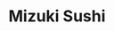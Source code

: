 ---
layout: place
title: Mizuki Sushi
permalink: /california/citrus-heights/mizuki-sushi.html
stateAbbr: CA
stateName: California
cityName: Citrus Heights
seo:
  type: restaurant
  links: null
place_id: ChIJgVROqhnemoARSPyEJQS4NfQ
photos:
  - name: >-
      places/ChIJgVROqhnemoARSPyEJQS4NfQ/photos/AeeoHcL-tX8WlA_gVn6I65ggKTyP6LqXdDz8F_0Od-m_aqDZhkpEwq7Z5xvaZp7sy2iL7Ha3KjMHcos1xXW4wmAZyitvnilkUcnbm9yLJGa_xVgzcx7HUbf-6ZKGTlpIqpsui4CRJ8QfF_zGV18hZkof2Zy3sWooFRJ4QPd3ZFZuoCJ8DHdkMlOMIbMoWWd_EAcHpHiykItlNl2DGrOVdIX5yJAkRXUlPibbercAby3hzhvPVVWaMoHay142usf1QzC9-RvkiOUfx9TRdS-KSw8ipfBBJnkMIGlmnsqX2B3O0kzKKvDGnFa2sMTIbHeIu70YP45goPOOG2J_-KfsTzh-gsrVR9Y3zmbD3QJt4zGU73MpuWKuE99vTgIgXHgg8tpJYKvNp4PsltfH2tOeWaDgKNUrGIfN98N9qrIZiOxCzoE
    widthPx: 3000
    heightPx: 4000
    authorAttributions:
      - displayName: Linitha Balan
        uri: https://maps.google.com/maps/contrib/118298087845856371158
        photoUri: >-
          https://lh3.googleusercontent.com/a-/ALV-UjVVIzp79ivpqAw1K_fi-RqVHW1OhrNJN4wVz_CkzSbQyurs6dDX0w=s100-p-k-no-mo
    flagContentUri: >-
      https://www.google.com/local/imagery/report/?cb_client=maps_api_places.places_api&image_key=!1e10!2sCIHM0ogKEICAgIDLn-idYA&hl=en-US
    googleMapsUri: >-
      https://www.google.com/maps/place//data=!3m4!1e2!3m2!1sCIHM0ogKEICAgIDLn-idYA!2e10!4m2!3m1!1s0x809ade19aa4e5481:0xf435b8042584fc48
  - name: >-
      places/ChIJgVROqhnemoARSPyEJQS4NfQ/photos/AeeoHcIv9drFesJeH7-Q_dXxpsY0lr-PhscwyZD4fX6Ds_u3m1HFK2FhvaaRsD_giQZ1mdK89C2I9mbq01O9Q7JIyFiwe8ZbVyvoTYse9l-co5ZNbcRxatsCr2rtNmvm4Cixq20G7fQq7F3iMjieANBette8MvMIjb0Wc9aUsfroy3OkKkVNS90r9gabHfpFqX6K5rOwdfgk47UJ0niPhjVJeFN8YTALwNVBNXi7ng_89oF3tked7K_e_5UW1KPUL5wjW_4NBYwrfhfHNssI397a9P2rJZ4_gQwIqi4N9mRBtj74HKzb7pTs541yFqAZ-qDu91BGGgALZ8dmIEE4iVY9YcDCtBbc010X7AI9g-e8q1EHP7HIgt3uJV1uJxQZZkYNyyrwo4HwLyyAzcL6UHC5rDUXOH7lidVZQLqveXNPNJs
    widthPx: 4000
    heightPx: 2530
    authorAttributions:
      - displayName: Linitha Balan
        uri: https://maps.google.com/maps/contrib/118298087845856371158
        photoUri: >-
          https://lh3.googleusercontent.com/a-/ALV-UjVVIzp79ivpqAw1K_fi-RqVHW1OhrNJN4wVz_CkzSbQyurs6dDX0w=s100-p-k-no-mo
    flagContentUri: >-
      https://www.google.com/local/imagery/report/?cb_client=maps_api_places.places_api&image_key=!1e10!2sCIHM0ogKEICAgIDLn-idIA&hl=en-US
    googleMapsUri: >-
      https://www.google.com/maps/place//data=!3m4!1e2!3m2!1sCIHM0ogKEICAgIDLn-idIA!2e10!4m2!3m1!1s0x809ade19aa4e5481:0xf435b8042584fc48
  - name: >-
      places/ChIJgVROqhnemoARSPyEJQS4NfQ/photos/AeeoHcLEMLKaVpmuG9Gm_uRxOaNInKWx1X2A46wrukgbwRNhDMtsjKNl33rEoz4YGRJ3S3psWWN1AmjFfAGfBh-1CKg4FAHwkuA5Oj-XfI7DnvvXBQ3w1jfArkfuz7EzBafVrCRyXnggRlucxTMUh_jO6svFK21UjHPjGiGI86sT9uumvZx5zW5HMO9pFkXDatfZHSiHPkfPzlIfWatwuESC8kS7jAuaFR-RNJ-NcmKbFWm5uHWp7xeyvhQSf8ObW8oB9WpgVwiW8nAf5vUYO4Vn89NO8qlnU3VQvpfZz-i2YcwJm8evVyJk8WN1i7dLGfZtlYun1HpLj4-qFIgDatCj2xESJkn3hrnHrHnPCyGwm7DEK9zEfZcS42IZx3P6JO3745qdggUSTW76y16pt3xFVxY-Ynqv5w9SYZML41NU6KU
    widthPx: 4000
    heightPx: 3000
    authorAttributions:
      - displayName: Russell Hudson
        uri: https://maps.google.com/maps/contrib/110949105006495843114
        photoUri: >-
          https://lh3.googleusercontent.com/a/ACg8ocK-RTEXSxUTB_OYVx9ry_Iz2gTSgVucAGmr3HfulYyUrPzZRQ=s100-p-k-no-mo
    flagContentUri: >-
      https://www.google.com/local/imagery/report/?cb_client=maps_api_places.places_api&image_key=!1e10!2sCIHM0ogKEICAgIC9l5CqRA&hl=en-US
    googleMapsUri: >-
      https://www.google.com/maps/place//data=!3m4!1e2!3m2!1sCIHM0ogKEICAgIC9l5CqRA!2e10!4m2!3m1!1s0x809ade19aa4e5481:0xf435b8042584fc48
  - name: >-
      places/ChIJgVROqhnemoARSPyEJQS4NfQ/photos/AeeoHcI4ORk8uWw0C9NGAM7vIXxfhARSBSNDMsgUDRVaLDDDeqM5FbMjlyqFpx09gNqTy1IC2dVhNkpvZVK5nUgsqCI5ZvUnaIr5-ObdL0BBfFMLnA-k6InnoQD1LW0PrsDqDTGkW3dgmBG58Vs16QmBb8XeCcah2PpHcMfGytHEVcYyzUSTuP3j3AR0tZn9PFaZuzypz6ECzXg8TUUPLDY0zZE4zJwL3uBaUQj32AAEYGV2BXiqHnv7-D8ncxUbkRKrJpkmsutuOSO4ms4ZaCb74FEI9Uo9AaPwhd-W4hkZlRuXHcEr80RF9huUj2rdgzQ4ndMPKJpeh0ctElCUsLh77ELiXJNveAQoFD8ePAMrul72J-YpLT1DMK-V9n0jEyXXJz7j3Jzv6i7P2brFS6oWAVCJZ1VTkUoRCVtLuqAPVAJcETXJ
    widthPx: 3000
    heightPx: 4000
    authorAttributions:
      - displayName: Russell Hudson
        uri: https://maps.google.com/maps/contrib/110949105006495843114
        photoUri: >-
          https://lh3.googleusercontent.com/a/ACg8ocK-RTEXSxUTB_OYVx9ry_Iz2gTSgVucAGmr3HfulYyUrPzZRQ=s100-p-k-no-mo
    flagContentUri: >-
      https://www.google.com/local/imagery/report/?cb_client=maps_api_places.places_api&image_key=!1e10!2sCIHM0ogKEICAgIC9l5CqhAE&hl=en-US
    googleMapsUri: >-
      https://www.google.com/maps/place//data=!3m4!1e2!3m2!1sCIHM0ogKEICAgIC9l5CqhAE!2e10!4m2!3m1!1s0x809ade19aa4e5481:0xf435b8042584fc48
  - name: >-
      places/ChIJgVROqhnemoARSPyEJQS4NfQ/photos/AeeoHcLJDf4Q49EbxYdZ5t17PbEwFLYnP4O5o_QlP5Wvh4at3ASVZbaFBqmjv3U-c8eqbl0bwvsFe8JYCykkHFu8FXDXIjLR1oehT_xX5zvgyzVtr51M4Hx8VF2nnr_DtQwO1LTm9N5wiIOcFGeiudDWFmqSRMvZIgAaB2ufFIoC0x9361gnjeM4bqiseK6gb0y8svP1xMokBSzcd9X8o7JRXTI3eANvJIpk7L4fdd3p7CX9a0pGzZSrPoexWvJ92Q491sNpoB6zCj6bxTjdMh_Da07pJ_ExAKx-iImp1Braj60xSjNN_S24FXcbIxI7_S_rgD7LvnMJXga4kj7jhfiQJHQK8cY5X2xRvsZ78xTPQQ_Pw6AES9ch8NXwttWyi_ZxZTqldU0m9HmeOhfafZGr9Mdrar_jkQaclttENdurY9G9rg
    widthPx: 4000
    heightPx: 3000
    authorAttributions:
      - displayName: Dien Diep
        uri: https://maps.google.com/maps/contrib/105969152791844231322
        photoUri: >-
          https://lh3.googleusercontent.com/a-/ALV-UjX9S8MgVBJ6a7OHbbEx9GdTqo0s8nGxFn5ZyTJ2ePJkCMEl-onO=s100-p-k-no-mo
    flagContentUri: >-
      https://www.google.com/local/imagery/report/?cb_client=maps_api_places.places_api&image_key=!1e10!2sCIHM0ogKEICAgICqxY_YSA&hl=en-US
    googleMapsUri: >-
      https://www.google.com/maps/place//data=!3m4!1e2!3m2!1sCIHM0ogKEICAgICqxY_YSA!2e10!4m2!3m1!1s0x809ade19aa4e5481:0xf435b8042584fc48
  - name: >-
      places/ChIJgVROqhnemoARSPyEJQS4NfQ/photos/AeeoHcI1kZgIeOx_-yyk3DAT6HTXaMjK1TK4Yby_sFjcf31IEtv1EKD43NtlGg1aPh-8A42eAv6cfXdkfYCzUqoTMJnct19uyqkpWG8DogMjKp3yW7GPmB9ZcXEEJIYTuIu7LirZ5S3KRW_60wQ6uxpCiDPadbGKDrJiO6mBp0VyEtbmhxvQnv_xPf1Ep1R_pdVbKaFTH1vzNo1Bu0p8FOyaUD-01_mEqGdY_me5QGhZGD0d3jIXIDBzjcvFZ7D48IqONmWaWwUaWH0rfhu4Sru-GAZpxfgUTlWSDND2M0FFg1opUQUVo1fXbAQw7jgwsfgBMerjAFYNOpoeoDLKjGibmy0r-P_JXq0Qt7J8pnA5IwoTkzsagl_kB0YViUVDRcKMfvyZ2l_a2CR3uQjQl6ynVohHmujTnq5d-FxwMTMAOOKvPA
    widthPx: 3024
    heightPx: 4032
    authorAttributions:
      - displayName: Todd Luoma
        uri: https://maps.google.com/maps/contrib/104164942671777716084
        photoUri: >-
          https://lh3.googleusercontent.com/a-/ALV-UjUtPNzhggY0wYtEqMroIdI1VpCnOHfd_iWGIBXikVNB0Xmo7WQ=s100-p-k-no-mo
    flagContentUri: >-
      https://www.google.com/local/imagery/report/?cb_client=maps_api_places.places_api&image_key=!1e10!2sCIHM0ogKEICAgICs8MWVag&hl=en-US
    googleMapsUri: >-
      https://www.google.com/maps/place//data=!3m4!1e2!3m2!1sCIHM0ogKEICAgICs8MWVag!2e10!4m2!3m1!1s0x809ade19aa4e5481:0xf435b8042584fc48
  - name: >-
      places/ChIJgVROqhnemoARSPyEJQS4NfQ/photos/AeeoHcIXq1g0BYMYbsmtovvQ2swMjUxZDYQ8bIDA3enXJEGtMcXpwu-APxmTE-IGq0vBH6kFXvJWADOVttFy71V2Ddudan7-nAG2SlE5iD9G9WWiJ4o2ZicqW_gVc3FGEa8xtDUlF0C5FlNwP_8L46nZMqC88toQB4VMCjs1gPJ4UaneTpPpFWq7OFNeGB6DFSnrd5EfjBul42uZ_MzmbKWbyHzHkILE6dADuaJx-BVIOZfuk1bdgZP1K9GMZ2lnMv5YMk2ynDS4YPlb9r4Di-Y3XGndi56dLsvPzpFJtbz7lWJyzhh2-nyIFTTUu_16bURcQ7FboDyZc1fQSjXhpln6S4R9b4wazHVeCvUtiG_F4v6DHL8zGTlJ08UIBmi2ZwtJyNQoociPRpSY4nGLsgZ3yFsAoI8oMZpxoKj90VADM_NSmw
    widthPx: 4032
    heightPx: 3024
    authorAttributions:
      - displayName: Todd Luoma
        uri: https://maps.google.com/maps/contrib/104164942671777716084
        photoUri: >-
          https://lh3.googleusercontent.com/a-/ALV-UjUtPNzhggY0wYtEqMroIdI1VpCnOHfd_iWGIBXikVNB0Xmo7WQ=s100-p-k-no-mo
    flagContentUri: >-
      https://www.google.com/local/imagery/report/?cb_client=maps_api_places.places_api&image_key=!1e10!2sCIHM0ogKEICAgICmmYWUcg&hl=en-US
    googleMapsUri: >-
      https://www.google.com/maps/place//data=!3m4!1e2!3m2!1sCIHM0ogKEICAgICmmYWUcg!2e10!4m2!3m1!1s0x809ade19aa4e5481:0xf435b8042584fc48
  - name: >-
      places/ChIJgVROqhnemoARSPyEJQS4NfQ/photos/AeeoHcI6nuLWC2W8oXoVBtaSX_Bs5Gp-kTpU6wXy2xXMc6vIdj6Pu8FEr30_u17MFxOVCRAmqgHllvXrXyE4mcgCFOQbLCXBKWQa_QBuYx4mMGkpKWvK56BlpZBi_e-LekumpLF56dWCGruBdn2CNZWhnRWHjB6BN92W2WEJnV5mPlrB8Qou0XikVIwhxmwtamAKhKUOWzYXCObddUnuY2EsAffQKwLoqsGklKAn9yE3Z3qgpjHqiR2ND9v4-Ex39ufEsm7Q9HfgseRAwgWLouHBoLP5uMX29UGZivX4UbBcFZTcJWg9rjFdGSoVI0e2dfzCy47aKZi6v9YZq3eozWVzAhN30z_W1Q2EgvfdcROH7UjJZ5anAHH-BPBtZv5ZyK_PRSx-Owes9Rewk49ydUyEXnKwSjeSbAPD6vvDpo4gKsPrZ_zX
    widthPx: 4032
    heightPx: 3024
    authorAttributions:
      - displayName: AFShin Seysan
        uri: https://maps.google.com/maps/contrib/113882971594688540403
        photoUri: >-
          https://lh3.googleusercontent.com/a-/ALV-UjXntAgYmy9Sxj967b_4PTSJLeYr6F7v0HRKWxhQT_hRP5v9iEr9=s100-p-k-no-mo
    flagContentUri: >-
      https://www.google.com/local/imagery/report/?cb_client=maps_api_places.places_api&image_key=!1e10!2sCIHM0ogKEICAgIDEocygxQE&hl=en-US
    googleMapsUri: >-
      https://www.google.com/maps/place//data=!3m4!1e2!3m2!1sCIHM0ogKEICAgIDEocygxQE!2e10!4m2!3m1!1s0x809ade19aa4e5481:0xf435b8042584fc48
  - name: >-
      places/ChIJgVROqhnemoARSPyEJQS4NfQ/photos/AeeoHcIGImURNZQMqyHvqkFeAM3OYUwz8KFU0FIs7GzAXIMQf0kwPqldUTRb0Xp8KuvGVtiVeQDkaqwsnJqPjTUgs8B_aO5KHqo2DKkNjSgm1tk051xp0kw_NM7-UppLotTO94s8X5lvyNimz7Nay_DXhbH72F2t_4LIBngeHLL_geDQ9Wc-wjczUNUBq4hNS7CfElAqxOKcvbg-LED_BqBAxGgKNhl5PKRAJk3BD7P_MMhSIN7cvT9tbOhr3O_5AQNKunzDCQn2990OjThHIWAL56ziczR5zJfpW8tXVnEUEoH987wjGpOcbeaFFEspXwrhVabAKhAPsYLtXGmjxJEO2LvZaibZG_dn-mQVmckhH66vCKT5R6QwMe7xmeuYJG4mnWzMc0UZOJEjH4-pPdRYaCxWei0kcE2kB6Qf7xZETV59VhAY
    widthPx: 3024
    heightPx: 4032
    authorAttributions:
      - displayName: Kimberly
        uri: https://maps.google.com/maps/contrib/115175275508805116327
        photoUri: >-
          https://lh3.googleusercontent.com/a/ACg8ocJd7O0vB4aPBgbaGLpH_wc9JSADY0_yvporVbR969J2NUUZpCA=s100-p-k-no-mo
    flagContentUri: >-
      https://www.google.com/local/imagery/report/?cb_client=maps_api_places.places_api&image_key=!1e10!2sCIHM0ogKEICAgIDk1-PYhQE&hl=en-US
    googleMapsUri: >-
      https://www.google.com/maps/place//data=!3m4!1e2!3m2!1sCIHM0ogKEICAgIDk1-PYhQE!2e10!4m2!3m1!1s0x809ade19aa4e5481:0xf435b8042584fc48
  - name: >-
      places/ChIJgVROqhnemoARSPyEJQS4NfQ/photos/AeeoHcLOGK1XdQxurNfYNZW4TyYNpkvm2XrMOzEPmWErVKWW9a74otjTBmrA8pKMJDWnR9WlY8keJ4osMFtBLmunp8UukxSCzzFKek7wMYuWjiElC3Q2hgaNbZiNnK3x_iTwVgVBRvR1B0RRyLhnd4TWJgPUM2-ZILmh9Fcnq0o6Y4Fb7OFCVgJmFH-lSc3aWuCUnPYUtP9C2V0LdkX68uGdiw8kWm6Ww7SVMCEhkq9nmX5i22--IemlzetmM5SA7n3mFFCC0DVWF_Lcb41hA40oynnwPbzlih1fWmgG7fkykGKlIHqdDGq1rs7VYz1QP0hOiw_9ZYMADpKWOFyflYT6Ja7A7nc2yIELdTzvBxgZlPOZE-hWQac2BBkO2Uy0d4kGsfyG64ksIQ4xl1StSUpthBGdYQ46YenvVsN_yfRYgNw
    widthPx: 3392
    heightPx: 2544
    authorAttributions:
      - displayName: Russell Hudson
        uri: https://maps.google.com/maps/contrib/110949105006495843114
        photoUri: >-
          https://lh3.googleusercontent.com/a/ACg8ocK-RTEXSxUTB_OYVx9ry_Iz2gTSgVucAGmr3HfulYyUrPzZRQ=s100-p-k-no-mo
    flagContentUri: >-
      https://www.google.com/local/imagery/report/?cb_client=maps_api_places.places_api&image_key=!1e10!2sCIHM0ogKEICAgIC9l5CqJA&hl=en-US
    googleMapsUri: >-
      https://www.google.com/maps/place//data=!3m4!1e2!3m2!1sCIHM0ogKEICAgIC9l5CqJA!2e10!4m2!3m1!1s0x809ade19aa4e5481:0xf435b8042584fc48
address: '5500 Sunrise Blvd #500, Citrus Heights, CA 95610, USA'
street: '5500 Sunrise Blvd #500'
city: Citrus Heights
state: CA
zip: '95610'
country: USA
neighborhood: null
latitude: '38.667606'
longitude: '-121.271586'
accessibility_options:
  wheelchairAccessibleParking: true
  wheelchairAccessibleEntrance: true
  wheelchairAccessibleRestroom: true
  wheelchairAccessibleSeating: true
business_status: OPERATIONAL
name: Mizuki Sushi
google_maps_links:
  directionsUri: >-
    https://www.google.com/maps/dir//''/data=!4m7!4m6!1m1!4e2!1m2!1m1!1s0x809ade19aa4e5481:0xf435b8042584fc48!3e0
  placeUri: https://maps.google.com/?cid=17597173446968933448
  writeAReviewUri: >-
    https://www.google.com/maps/place//data=!4m3!3m2!1s0x809ade19aa4e5481:0xf435b8042584fc48!12e1
  reviewsUri: >-
    https://www.google.com/maps/place//data=!4m4!3m3!1s0x809ade19aa4e5481:0xf435b8042584fc48!9m1!1b1
  photosUri: >-
    https://www.google.com/maps/place//data=!4m3!3m2!1s0x809ade19aa4e5481:0xf435b8042584fc48!10e5
primary_type: Japanese Restaurant
opening_hours:
  regular: null
  current: null
secondary_opening_hours:
  regular:
    weekdayDescriptions: null
    type: null
  current:
    weekdayDescriptions: null
    type: null
phone: null
price_level: null
price_range: null
rating: null
rating_count: 0
website: null
description: >-
  Discover Mizuki Sushi$$$Mizuki Sushi in Citrus Heights, CA, offers a
  delightful array of sushi rolls and traditional Japanese dishes in a welcoming
  atmosphere perfect for casual dining. This cozy spot specializes in fresh
  nigiri and other flavorful fare, making it a go-to choice for those seeking
  authentic Japanese cuisine late into the evening. With its focus on quality
  ingredients and a comfortable setting, it's an ideal destination for anyone
  exploring sushi restaurants in the area. The restaurant's accessibility
  features ensure a seamless experience, adding to its appeal for a wide range
  of visitors. Whether you're in the mood for top-rated sushi options or simply
  want to enjoy Japanese places nearby, Mizuki Sushi delivers a satisfying meal
  with a touch of convenience.
generative_summary: >-
  Discover Mizuki Sushi$$$Mizuki Sushi in Citrus Heights, CA, offers a
  delightful array of sushi rolls and traditional Japanese dishes in a welcoming
  atmosphere perfect for casual dining. This cozy spot specializes in fresh
  nigiri and other flavorful fare, making it a go-to choice for those seeking
  authentic Japanese cuisine late into the evening. With its focus on quality
  ingredients and a comfortable setting, it's an ideal destination for anyone
  exploring sushi restaurants in the area. The restaurant's accessibility
  features ensure a seamless experience, adding to its appeal for a wide range
  of visitors. Whether you're in the mood for top-rated sushi options or simply
  want to enjoy Japanese places nearby, Mizuki Sushi delivers a satisfying meal
  with a touch of convenience.
generative_disclosure: Summarized by AI using the Grok-3-Mini model.
reviews: null
review_summary: >-
  Review Highlights$$$Visitors often rave about the excellent sushi at this
  spot, particularly highlighting favorites like the Rock and Roll roll and
  tasty deep-fried selections that keep things exciting and delicious. Many
  appreciate the reasonable prices and spotless environment, making it a solid
  pick for anyone hunting for great sushi close to home without breaking the
  bank. While some feedback notes that customer service could use a bit more
  polish to match the food's quality, the overall vibe remains welcoming and
  enjoyable. All in all, it's a reliable choice for sushi lovers looking for a
  casual meal, with plenty of positive vibes outweighing any minor hiccups. If
  you're searching for the best sushi near me, this place stands out for its
  flavorful offerings and clean, approachable setting.
review_disclosure: Summarized by AI using the Grok-3-Mini model.
parking_options: null
payment_options: null
allow_dogs: null
curbside_pickup: null
delivery: null
dine_in: null
good_for_children: null
good_for_groups: null
good_for_sports: null
live_music: null
menu_for_children: null
outdoor_seating: null
reservable: null
restroom: null
serves_beer: null
serves_breakfast: null
serves_brunch: null
serves_cocktails: null
serves_coffee: null
serves_dinner: null
serves_dessert: null
serves_lunch: null
serves_vegetarian_food: null
serves_wine: null
takeout: null
update_category: pro
places_description: null

---